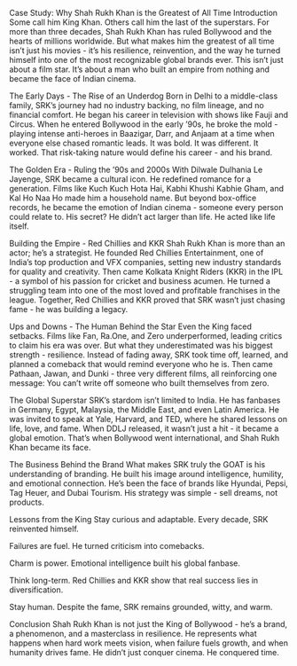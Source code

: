 Case Study: Why Shah Rukh Khan is the Greatest of All Time
Introduction
Some call him King Khan. Others call him the last of the superstars.
 For more than three decades, Shah Rukh Khan has ruled Bollywood and the hearts of millions worldwide.
But what makes him the greatest of all time isn’t just his movies - it’s his resilience, reinvention, and the way he turned himself into one of the most recognizable global brands ever.
This isn’t just about a film star. It’s about a man who built an empire from nothing and became the face of Indian cinema.

The Early Days - The Rise of an Underdog
Born in Delhi to a middle-class family, SRK’s journey had no industry backing, no film lineage, and no financial comfort.
 He began his career in television with shows like Fauji and Circus.
When he entered Bollywood in the early ’90s, he broke the mold - playing intense anti-heroes in Baazigar, Darr, and Anjaam at a time when everyone else chased romantic leads.
 It was bold. It was different. It worked.
That risk-taking nature would define his career - and his brand.

The Golden Era - Ruling the ’90s and 2000s
With Dilwale Dulhania Le Jayenge, SRK became a cultural icon.
 He redefined romance for a generation.
Films like Kuch Kuch Hota Hai, Kabhi Khushi Kabhie Gham, and Kal Ho Naa Ho made him a household name.
 But beyond box-office records, he became the emotion of Indian cinema - someone every person could relate to.
His secret? He didn’t act larger than life. He acted like life itself.

Building the Empire - Red Chillies and KKR
Shah Rukh Khan is more than an actor; he’s a strategist.
 He founded Red Chillies Entertainment, one of India’s top production and VFX companies, setting new industry standards for quality and creativity.
Then came Kolkata Knight Riders (KKR) in the IPL - a symbol of his passion for cricket and business acumen.
 He turned a struggling team into one of the most loved and profitable franchises in the league.
Together, Red Chillies and KKR proved that SRK wasn’t just chasing fame - he was building a legacy.

Ups and Downs - The Human Behind the Star
Even the King faced setbacks.
 Films like Fan, Ra.One, and Zero underperformed, leading critics to claim his era was over.
 But what they underestimated was his biggest strength - resilience.
Instead of fading away, SRK took time off, learned, and planned a comeback that would remind everyone who he is.
 Then came Pathaan, Jawan, and Dunki - three very different films, all reinforcing one message:
 You can’t write off someone who built themselves from zero.

The Global Superstar
SRK’s stardom isn’t limited to India.
 He has fanbases in Germany, Egypt, Malaysia, the Middle East, and even Latin America.
 He was invited to speak at Yale, Harvard, and TED, where he shared lessons on life, love, and fame.
When DDLJ released, it wasn’t just a hit - it became a global emotion.
 That’s when Bollywood went international, and Shah Rukh Khan became its face.

The Business Behind the Brand
What makes SRK truly the GOAT is his understanding of branding.
 He built his image around intelligence, humility, and emotional connection.
 He’s been the face of brands like Hyundai, Pepsi, Tag Heuer, and Dubai Tourism.
His strategy was simple - sell dreams, not products.

Lessons from the King
Stay curious and adaptable. Every decade, SRK reinvented himself.


Failures are fuel. He turned criticism into comebacks.


Charm is power. Emotional intelligence built his global fanbase.


Think long-term. Red Chillies and KKR show that real success lies in diversification.


Stay human. Despite the fame, SRK remains grounded, witty, and warm.



Conclusion
Shah Rukh Khan is not just the King of Bollywood - he’s a brand, a phenomenon, and a masterclass in resilience.
He represents what happens when hard work meets vision, when failure fuels growth, and when humanity drives fame.
He didn’t just conquer cinema.
He conquered time.
